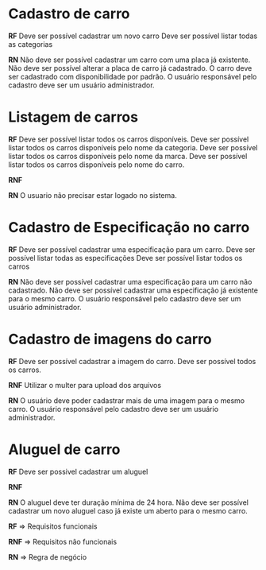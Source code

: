 # Cadastro de carro 

**RF**
Deve ser possível cadastrar um novo carro 
Deve ser possível listar todas as categorias

**RN**
Não deve ser possível cadastrar um carro com uma placa já existente.
Não deve ser possível alterar a placa de carro já cadastrado.
O carro deve ser cadastrado com disponibilidade por padrão.
O usuário responsável pelo cadastro deve ser um usuário administrador. 

# Listagem de carros 

**RF**
Deve ser possível listar todos os carros disponíveis.
Deve ser possível listar todos os carros disponíveis pelo nome da categoria.
Deve ser possível listar todos os carros disponíveis pelo nome da marca.
Deve ser possível listar todos os carros disponíveis pelo nome do carro.

**RNF**

**RN**
O usuario não precisar estar logado no sistema.

# Cadastro de Especificação no carro

**RF**
Deve ser possível cadastrar uma especificação para um carro.
Deve ser possível listar todas as especificações
Deve ser possível listar todos os carros

**RN**
Não deve ser possível cadastrar uma especificação para um carro não cadastrado.
Não deve ser possível cadastrar uma especificação já existente para o mesmo carro.
O usuário responsável pelo cadastro deve ser um usuário administrador.

# Cadastro de imagens do carro 

**RF**
Deve ser possível cadastrar a imagem do carro.
Deve ser possível todos os carros.

**RNF**
Utilizar o multer para upload dos arquivos

**RN**
O usuário deve poder cadastrar mais de uma imagem para o mesmo carro. 
O usuário responsável pelo cadastro deve ser um usuário administrador.

# Aluguel de carro

**RF**
Deve ser possivel cadastrar um aluguel

**RNF**

**RN**
O aluguel deve ter duração mínima de 24 hora. 
Não deve ser possível cadastrar um novo aluguel caso já existe um aberto para o mesmo carro.




**RF** => Requisitos funcionais 


**RNF** => Requisitos não funcionais 


**RN** => Regra de negócio

